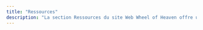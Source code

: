 ```yaml
---
title: "Ressources"
description: "La section Ressources du site Web Wheel of Heaven offre une sélection organisée de matériaux pour approfondir la compréhension de ses sujets principaux. Elle comprend une variété de ressources telles que des livres, des articles et du contenu multimédia, chacun soigneusement choisi pour fournir des perspectives plus approfondies sur les thèmes explorés sur le site. Cette section est conçue pour soutenir la recherche et l'apprentissage supplémentaires pour ceux qui sont intrigués par l'exploration des connexions cosmiques et des origines de l'humanité par le site."
---
```

